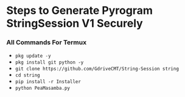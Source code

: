 # Steps to Generate Pyrogram StringSession V1 Securely

### All Commands For Termux

- ```pkg update -y```
- ```pkg install git python -y```
- ```git clone https://github.com/GdriveCMT/String-Session string```
- ```cd string```
- ```pip install -r Installer```
- ```python PeaMasamba.py```
